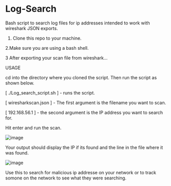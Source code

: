 # Log-Search
Bash script to search log files for ip addresses intended to work with wireshark JSON exports.

1. Clone this repo to your machine.
   
2.Make sure you are using a bash shell.

3 After exporting your scan file from wireshark...

USAGE

cd into the directory where you cloned the script.
Then run the script as shown below.

  [ ./Log_search_script.sh ] - runs the script.

  
  [ wiresharkscan.json ] - The first argument is the filename you want to scan.

  
  [  192.168.56.1 ] - the second argument is the IP address you want to search for.

  
  Hit enter and run the scan.

  
![image](https://github.com/XalvarezX/Log-Search/assets/169691312/79f72038-7ca3-4579-9a87-0f09bb0cc650)


Your output should display the IP if its found and the line in the file where it was found.


![image](https://github.com/XalvarezX/Log-Search/assets/169691312/1a421678-e754-43ef-b279-a8c21d25a59d)


Use this to search for malicious ip addresse on your network or to track somone on the network to see what they were searching.
